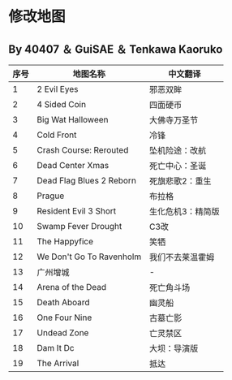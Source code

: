 # 修改地图
## By 40407 ＆ GuiSAE ＆ Tenkawa Kaoruko
| 序号 | 地图名称                     | 中文翻译                     |
|------|-----------------------------|----------------------------|
| 1    | 2 Evil Eyes                | 邪恶双眸                   |
| 2    | 4 Sided Coin               | 四面硬币                   |
| 3    | Big Wat Halloween          | 大佛寺万圣节               |
| 4    | Cold Front                 | 冷锋                       |
| 5   | Crash Course: Rerouted     |  坠机险途：改航            |
| 6    | Dead Center Xmas           | 死亡中心：圣诞             |
| 7   | Dead Flag Blues 2 Reborn   |  死旗悲歌2：重生           |
| 8    | Prague                     | 布拉格                     |
| 9    | Resident Evil 3 Short      | 生化危机3：精简版          |
| 10    | Swamp Fever Drought        | C3改                       |
| 11    | The Happyfice              | 笑牺                       |
| 12   | We Don't Go To Ravenholm   | 我们不去莱温霍姆           |
| 13   | 广州增城                   | -                          |
| 14    | Arena of the Dead        | 死亡角斗场                       |
| 15    | Death Aboard              |  幽灵船                       |
| 16  | One Four Nine   | 古墓亡影           |
| 17   | Undead Zone                   | 亡灵禁区                          |
| 18  | Dam It Dc    | 大坝：导演版           |
| 19   | The Arrival                  | 抵达                          |
